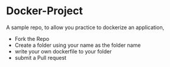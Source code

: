 # Docker-Project
A sample repo, to allow you practice to dockerize an application,

- Fork the Repo
- Create a folder using your name as the folder name
- write your own dockerfile to your folder
- submit a Pull request
